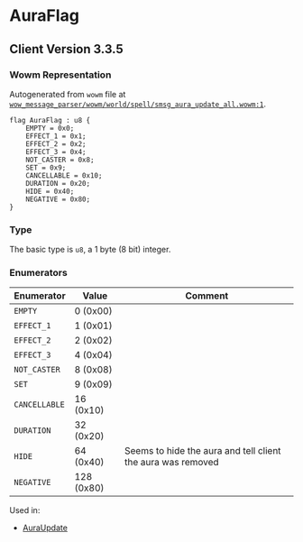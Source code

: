 # AuraFlag

## Client Version 3.3.5

### Wowm Representation

Autogenerated from `wowm` file at [`wow_message_parser/wowm/world/spell/smsg_aura_update_all.wowm:1`](https://github.com/gtker/wow_messages/tree/main/wow_message_parser/wowm/world/spell/smsg_aura_update_all.wowm#L1).

```rust,ignore
flag AuraFlag : u8 {
    EMPTY = 0x0;
    EFFECT_1 = 0x1;
    EFFECT_2 = 0x2;
    EFFECT_3 = 0x4;
    NOT_CASTER = 0x8;
    SET = 0x9;
    CANCELLABLE = 0x10;
    DURATION = 0x20;
    HIDE = 0x40;
    NEGATIVE = 0x80;
}
```
### Type
The basic type is `u8`, a 1 byte (8 bit) integer.
### Enumerators
| Enumerator | Value  | Comment |
| --------- | -------- | ------- |
| `EMPTY` | 0 (0x00) |  |
| `EFFECT_1` | 1 (0x01) |  |
| `EFFECT_2` | 2 (0x02) |  |
| `EFFECT_3` | 4 (0x04) |  |
| `NOT_CASTER` | 8 (0x08) |  |
| `SET` | 9 (0x09) |  |
| `CANCELLABLE` | 16 (0x10) |  |
| `DURATION` | 32 (0x20) |  |
| `HIDE` | 64 (0x40) | Seems to hide the aura and tell client the aura was removed |
| `NEGATIVE` | 128 (0x80) |  |

Used in:
* [AuraUpdate](auraupdate.md)

